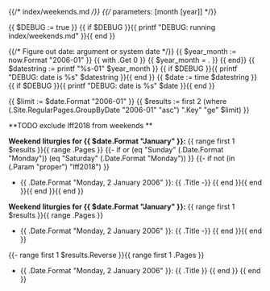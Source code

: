 {{/* index/weekends.md */}}
{{/* parameters: [month [year]] */}}

{{ $DEBUG := true }}
{{ if $DEBUG }}{{ printf "DEBUG: running index/weekends.md"  }}{{ end }}

{{/* Figure out date: argument or system date */}}
{{ $year_month := now.Format "2006-01" }}
{{ with .Get 0 }}
  {{ $year_month = . }}
{{ end}}
{{ $datestring := printf "%s-01" $year_month }}
{{ if $DEBUG }}{{ printf "DEBUG: date is %s" $datestring }}{{ end }}
{{ $date := time $datestring }}
{{ if $DEBUG }}{{ printf "DEBUG: date is %s" $date }}{{ end }}

{{ $limit := $date.Format "2006-01" }}
{{ $results := first 2 (where (.Site.RegularPages.GroupByDate  "2006-01" "asc") ".Key" "ge" $limit) }}

**TODO exclude lff2018 from weekends **

**Weekend  liturgies for {{ $date.Format "January" }}:**
{{ range first 1 $results }}{{ range .Pages }}
{{- if or (eq "Sunday" (.Date.Format "Monday")) (eq "Saturday" (.Date.Format "Monday")) }}
{{- if not (in (.Param "proper") "lff2018") }}
- {{ .Date.Format "Monday, 2 January 2006" }}: {{ .Title -}}
{{ end }}{{ end }}{{ end }}{{ end }}


**Weekend liturgies for {{ $date.Format "January" }}:**
{{ range first 1 $results }}{{ range .Pages }}
- {{ .Date.Format "Monday, 2 January 2006" }}: {{ .Title -}}
{{ end }}{{ end }}

{{- range first 1 $results.Reverse }}{{ range first 1 .Pages }}
- {{ .Date.Format "Monday, 2 January 2006" }}: {{ .Title }}
{{ end }}
{{ end }}


